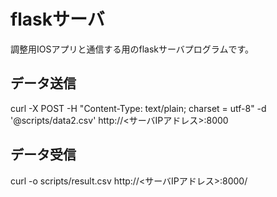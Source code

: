 # flaskサーバ
調整用IOSアプリと通信する用のflaskサーバプログラムです。

## データ送信
curl -X POST -H "Content-Type: text/plain; charset = utf-8" -d '@scripts/data2.csv' http://<サーバIPアドレス>:8000

## データ受信
curl -o scripts/result.csv http://<サーバIPアドレス>:8000/